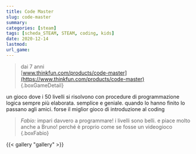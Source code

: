 ```yaml
---
title: Code Master
slug: code-master
summary: 
categories: [steam]
tags: [scheda_STEAM, STEAM, coding, kids]
date: 2020-12-14
lastmod: 
url_game: 
---
```

> dai 7 anni  
> [www.thinkfun.com/products/code-master](https://www.thinkfun.com/products/code-master)  
{.boxGameDetail}

un gioco dove i 50 livelli si risolvono con procedure di programmazione logica sempre più elaborata.
semplice e geniale. quando lo hanno finito lo passano agli amici.
forse il miglior gioco di introduzione al coding

> *Fabio:*
> impari davvero a programmare! i livelli sono belli. e piace molto anche a Bruno! perché è proprio come se fosse un videogioco
{.boxFabio}

{{< gallery "gallery" >}}
